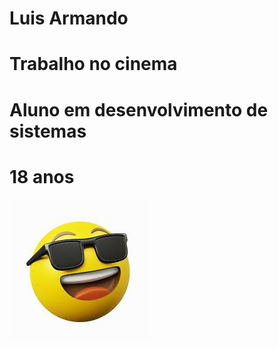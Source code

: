 # Luis Armando
# Trabalho no cinema
# Aluno em desenvolvimento de sistemas
# 18 anos
<img src = "download (2).jpeg">













